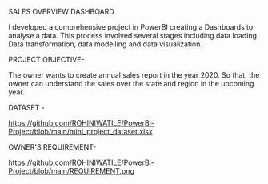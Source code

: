 SALES OVERVIEW DASHBOARD

I developed a comprehensive project in PowerBI creating a Dashboards to analyse a data. This process involved several stages including data loading. Data transformation, data modelling and data visualization.
         
PROJECT OBJECTIVE-

The owner wants to create annual sales report in the year 2020. So that, the owner can understand the sales over the state and region in the upcoming year.

DATASET -

https://github.com/ROHINIWATILE/PowerBi-Project/blob/main/mini_project_dataset.xlsx


OWNER'S REQUIREMENT-

https://github.com/ROHINIWATILE/PowerBi-Project/blob/main/REQUIREMENT.png
